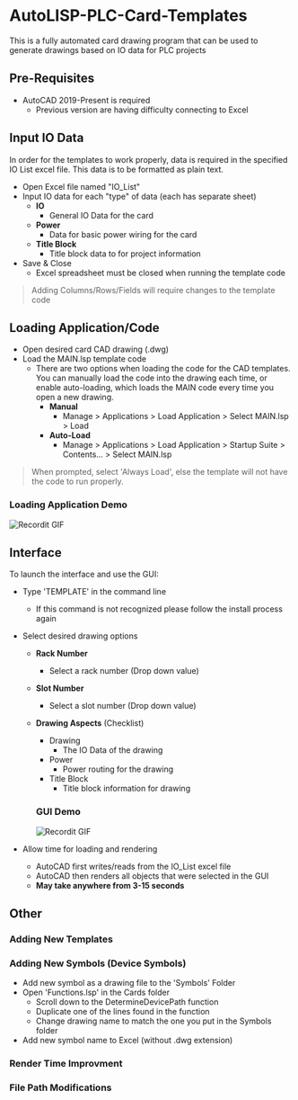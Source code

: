 # AutoLISP-PLC-Card-Templates
This is a fully automated card drawing program that can be used to generate drawings based on IO data for PLC projects

## Pre-Requisites
- AutoCAD 2019-Present is required
  - Previous version are having difficulty connecting to Excel

## Input IO Data
In order for the templates to work properly, data is required in the specified IO List excel file. This data is to be formatted as plain text. 

- Open Excel file named "IO_List"
- Input IO data for each "type" of data (each has separate sheet)
  - **IO**
    - General IO Data for the card
  - **Power**
    - Data for basic power wiring for the card
  - **Title Block**
    - Title block data to for project information
- Save & Close 
  - Excel spreadsheet must be closed when running the template code

> Adding Columns/Rows/Fields will require changes to the template code

## Loading Application/Code
- Open desired card CAD drawing (.dwg)
- Load the MAIN.lsp template code
  - There are two options when loading the code for the CAD templates. You can manually load the code into the drawing each time, or enable auto-loading, which loads the MAIN code every time you open a new drawing.
    - **Manual**
      - Manage > Applications > Load Application > Select MAIN.lsp > Load
    - **Auto-Load**
      - Manage > Applications > Load Application > Startup Suite > Contents... > Select MAIN.lsp

> When prompted, select 'Always Load', else the template will not have the code to run properly.
  ### Loading Application Demo
  ![Recordit GIF](http://g.recordit.co/DmTh3sYKDx.gif)

## Interface

To launch the interface and use the GUI:

- Type 'TEMPLATE' in the command line
  - If this command is not recognized please follow the install process again
- Select desired drawing options
  - **Rack Number**
    - Select a rack number (Drop down value)
  - **Slot Number**
    - Select a slot number (Drop down value)
  - **Drawing Aspects** (Checklist)
    - Drawing
      - The IO Data of the drawing
    - Power
      - Power routing for the drawing
    - Title Block
      - Title block information for drawing
      
    ### GUI Demo
    ![Recordit GIF](http://g.recordit.co/EV9Tei3mdG.gif)

- Allow time for loading and rendering
  - AutoCAD first writes/reads from the IO_List excel file
  - AutoCAD then renders all objects that were selected in the GUI
  - **May take anywhere from 3-15 seconds**
  
  
## Other

### Adding New Templates

### Adding New Symbols (Device Symbols)
- Add new symbol as a drawing file to the 'Symbols' Folder
- Open 'Functions.lsp' in the Cards folder
  - Scroll down to the DetermineDevicePath function
  - Duplicate one of the lines found in the function
  - Change drawing name to match the one you put in the Symbols folder
- Add new symbol name to Excel (without .dwg extension)

### Render Time Improvment

### File Path Modifications

